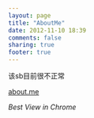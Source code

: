 ```yaml
---
layout: page
title: "AboutMe"
date: 2012-11-10 18:39
comments: false
sharing: true
footer: true
---
```


该sb目前很不正常

[about.me](http://about.me/delta4d)

*Best View in Chrome*
